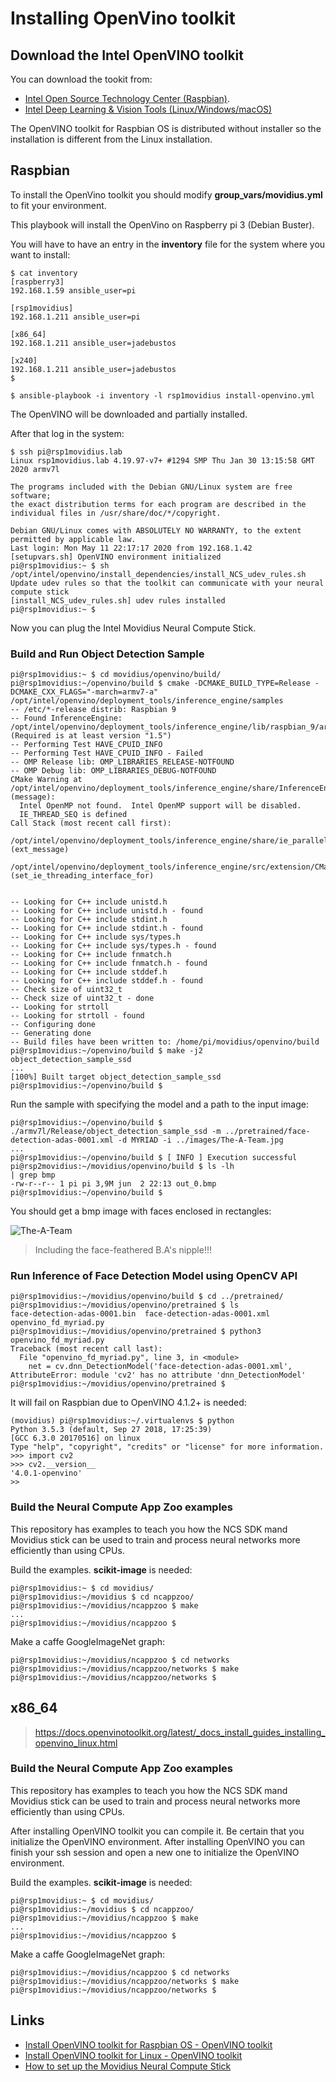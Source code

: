 # Installing OpenVino toolkit

## Download the Intel OpenVINO toolkit

You can download the tookit from:

+ [Intel Open Source Technology Center (Raspbian)](https://download.01.org/opencv/2020/openvinotoolkit/).
+ [Intel Deep Learning & Vision Tools (Linux/Windows/macOS)](https://software.intel.com/content/www/us/en/develop/tools/openvino-toolkit/choose-download.html)

The OpenVINO toolkit for Raspbian OS is distributed without installer so the installation is different from the Linux installation.

## Raspbian

To install the OpenVino toolkit you should modify **group_vars/movidius.yml** to fit your environment.

This playbook will install the OpenVino on Raspberry pi 3 (Debian Buster).

You will have to have an entry in the **inventory** file for the system where you want to install:

```
$ cat inventory
[raspberry3]
192.168.1.59 ansible_user=pi

[rsp1movidius]
192.168.1.211 ansible_user=pi

[x86_64]
192.168.1.211 ansible_user=jadebustos

[x240]
192.168.1.211 ansible_user=jadebustos
$
```

```
$ ansible-playbook -i inventory -l rsp1movidius install-openvino.yml
```

The OpenVINO will be downloaded and partially installed.

After that log in the system:

```
$ ssh pi@rsp1movidius.lab
Linux rsp1movidius.lab 4.19.97-v7+ #1294 SMP Thu Jan 30 13:15:58 GMT 2020 armv7l

The programs included with the Debian GNU/Linux system are free software;
the exact distribution terms for each program are described in the
individual files in /usr/share/doc/*/copyright.

Debian GNU/Linux comes with ABSOLUTELY NO WARRANTY, to the extent
permitted by applicable law.
Last login: Mon May 11 22:17:17 2020 from 192.168.1.42
[setupvars.sh] OpenVINO environment initialized
pi@rsp1movidius:~ $ sh /opt/intel/openvino/install_dependencies/install_NCS_udev_rules.sh
Update udev rules so that the toolkit can communicate with your neural compute stick
[install_NCS_udev_rules.sh] udev rules installed
pi@rsp1movidius:~ $ 
```

Now you can plug the Intel Movidius Neural Compute Stick.

### Build and Run Object Detection Sample

```
pi@rsp1movidius:~ $ cd movidius/openvino/build/
pi@rsp1movidius:~/openvino/build $ cmake -DCMAKE_BUILD_TYPE=Release -DCMAKE_CXX_FLAGS="-march=armv7-a" /opt/intel/openvino/deployment_tools/inference_engine/samples
-- /etc/*-release distrib: Raspbian 9
-- Found InferenceEngine: /opt/intel/openvino/deployment_tools/inference_engine/lib/raspbian_9/armv7l/libinference_engine.so (Required is at least version "1.5") 
-- Performing Test HAVE_CPUID_INFO
-- Performing Test HAVE_CPUID_INFO - Failed
-- OMP Release lib: OMP_LIBRARIES_RELEASE-NOTFOUND
-- OMP Debug lib: OMP_LIBRARIES_DEBUG-NOTFOUND
CMake Warning at /opt/intel/openvino/deployment_tools/inference_engine/share/InferenceEngineConfig.cmake:31 (message):
  Intel OpenMP not found.  Intel OpenMP support will be disabled.
  IE_THREAD_SEQ is defined
Call Stack (most recent call first):
  /opt/intel/openvino/deployment_tools/inference_engine/share/ie_parallel.cmake:78 (ext_message)
  /opt/intel/openvino/deployment_tools/inference_engine/src/extension/CMakeLists.txt:28 (set_ie_threading_interface_for)


-- Looking for C++ include unistd.h
-- Looking for C++ include unistd.h - found
-- Looking for C++ include stdint.h
-- Looking for C++ include stdint.h - found
-- Looking for C++ include sys/types.h
-- Looking for C++ include sys/types.h - found
-- Looking for C++ include fnmatch.h
-- Looking for C++ include fnmatch.h - found
-- Looking for C++ include stddef.h
-- Looking for C++ include stddef.h - found
-- Check size of uint32_t
-- Check size of uint32_t - done
-- Looking for strtoll
-- Looking for strtoll - found
-- Configuring done
-- Generating done
-- Build files have been written to: /home/pi/movidius/openvino/build
pi@rsp1movidius:~/openvino/build $ make -j2 object_detection_sample_ssd
...
[100%] Built target object_detection_sample_ssd
pi@rsp1movidius:~/openvino/build $ 
```

Run the sample with specifying the model and a path to the input image:

```
pi@rsp1movidius:~/openvino/build $ ./armv7l/Release/object_detection_sample_ssd -m ../pretrained/face-detection-adas-0001.xml -d MYRIAD -i ../images/The-A-Team.jpg 
...
pi@rsp1movidius:~/openvino/build $ [ INFO ] Execution successful
pi@rsp2movidius:~/movidius/openvino/build $ ls -lh
| grep bmp
-rw-r--r-- 1 pi pi 3,9M jun  2 22:13 out_0.bmp
pi@rsp1movidius:~/openvino/build $ 
```

You should get a bmp image with faces enclosed in rectangles:

![The-A-Team](imgs/out_0.png)

> Including the face-feathered B.A's nipple!!!

### Run Inference of Face Detection Model using OpenCV API

```
pi@rsp1movidius:~/movidius/openvino/build $ cd ../pretrained/
pi@rsp1movidius:~/movidius/openvino/pretrained $ ls
face-detection-adas-0001.bin  face-detection-adas-0001.xml  openvino_fd_myriad.py
pi@rsp1movidius:~/movidius/openvino/pretrained $ python3 openvino_fd_myriad.py 
Traceback (most recent call last):
  File "openvino_fd_myriad.py", line 3, in <module>
    net = cv.dnn_DetectionModel('face-detection-adas-0001.xml',
AttributeError: module 'cv2' has no attribute 'dnn_DetectionModel'
pi@rsp1movidius:~/movidius/openvino/pretrained $
```

It will fail on Raspbian due to OpenVINO 4.1.2+ is needed:

```
(movidius) pi@rsp1movidius:~/.virtualenvs $ python
Python 3.5.3 (default, Sep 27 2018, 17:25:39) 
[GCC 6.3.0 20170516] on linux
Type "help", "copyright", "credits" or "license" for more information.
>>> import cv2
>>> cv2.__version__
'4.0.1-openvino'
>>
```

### Build the Neural Compute App Zoo examples

This repository has examples to teach you how the NCS SDK mand Movidius stick can be used to train and process neural networks more efficiently than using CPUs.

Build the examples. **scikit-image** is needed:

```
pi@rsp1movidius:~ $ cd movidius/
pi@rsp1movidius:~/movidius $ cd ncappzoo/
pi@rsp1movidius:~/movidius/ncappzoo $ make
...
pi@rsp1movidius:~/movidius/ncappzoo $
```

Make a caffe GoogleImageNet graph:

```
pi@rsp1movidius:~/movidius/ncappzoo $ cd networks
pi@rsp1movidius:~/movidius/ncappzoo/networks $ make 
pi@rsp1movidius:~/movidius/ncappzoo/networks $
```

## x86_64

> https://docs.openvinotoolkit.org/latest/_docs_install_guides_installing_openvino_linux.html

### Build the Neural Compute App Zoo examples

This repository has examples to teach you how the NCS SDK mand Movidius stick can be used to train and process neural networks more efficiently than using CPUs.

After installing OpenVINO toolkit you can compile it. Be certain that you initialize the OpenVINO environment. After installing OpenVINO you can finish your ssh session and open a new one to initialize the OpenVINO environment.

Build the examples. **scikit-image** is needed:

```
pi@rsp1movidius:~ $ cd movidius/
pi@rsp1movidius:~/movidius $ cd ncappzoo/
pi@rsp1movidius:~/movidius/ncappzoo $ make
...
pi@rsp1movidius:~/movidius/ncappzoo $
```

Make a caffe GoogleImageNet graph:

```
pi@rsp1movidius:~/movidius/ncappzoo $ cd networks
pi@rsp1movidius:~/movidius/ncappzoo/networks $ make 
pi@rsp1movidius:~/movidius/ncappzoo/networks $
```

## Links

+ [Install OpenVINO toolkit for Raspbian OS - OpenVINO toolkit](https://docs.openvinotoolkit.org/latest/_docs_install_guides_installing_openvino_raspbian.html)
+ [Install OpenVINO toolkit for Linux - OpenVINO toolkit](https://docs.openvinotoolkit.org/latest/_docs_install_guides_installing_openvino_linux.html)
+ [How to set up the Movidius Neural Compute Stick](https://www.freecodecamp.org/news/how-to-set-up-the-intel-movidius-neural-compute-stick-b9db16d493a7/)